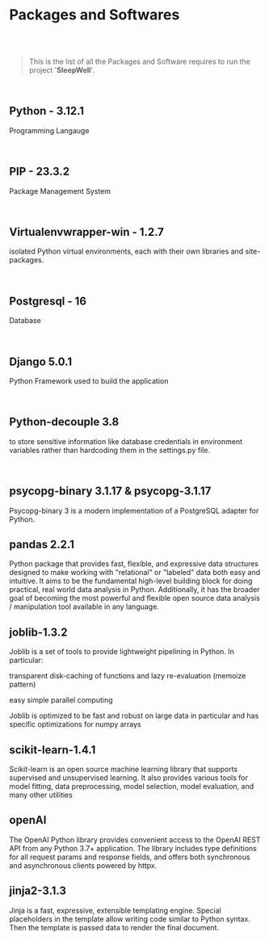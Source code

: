 # Packages and Softwares

<br>
<br>

> This is the list of all the Packages and Software requires to run the project '**SleepWell**'.

<br>


## Python - 3.12.1

Programming Langauge

<br>

## PIP - 23.3.2
Package Management System

<br>

## Virtualenvwrapper-win - 1.2.7
isolated Python virtual environments, each with their own libraries and site-packages.

<br>

## Postgresql - 16
Database

<br>

## Django 5.0.1
Python Framework used to build the application

<br>

## Python-decouple 3.8
to store sensitive information like database credentials in environment variables rather than hardcoding them in the settings.py file.

<br>

## psycopg-binary 3.1.17 & psycopg-3.1.17
 Psycopg-binary 3 is a modern implementation of a PostgreSQL adapter for Python.

## pandas 2.2.1
Python package that provides fast, flexible, and expressive data structures designed to make working with "relational" or "labeled" data both easy and intuitive. It aims to be the fundamental high-level building block for doing practical, real world data analysis in Python. Additionally, it has the broader goal of becoming the most powerful and flexible open source data analysis / manipulation tool available in any language. 

## joblib-1.3.2
Joblib is a set of tools to provide lightweight pipelining in Python. In particular:

transparent disk-caching of functions and lazy re-evaluation (memoize pattern)

easy simple parallel computing

Joblib is optimized to be fast and robust on large data in particular and has specific optimizations for numpy arrays

## scikit-learn-1.4.1
Scikit-learn is an open source machine learning library that supports supervised and unsupervised learning. It also provides various tools for model fitting, data preprocessing, model selection, model evaluation, and many other utilities

## openAI
The OpenAI Python library provides convenient access to the OpenAI REST API from any Python 3.7+ application. The library includes type definitions for all request params and response fields, and offers both synchronous and asynchronous clients powered by httpx.

## jinja2-3.1.3
Jinja is a fast, expressive, extensible templating engine. Special placeholders in the template allow writing code similar to Python syntax. Then the template is passed data to render the final document.